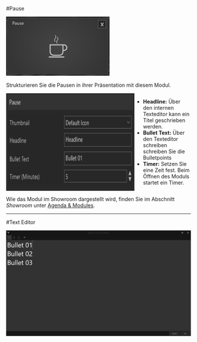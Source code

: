 #Pause

![PauseModul](img/Manager/Module/Pause_Module.PNG) 

Strukturieren Sie die Pausen in ihrer Präsentation mit diesem Modul.

<div style="display: flex">
    <img src="img/Manager/Module/PauseProperties.PNG" width="350" style="float:left">
    <div>
        <ul>
            <li><b>Headline:</b> Über den internen Texteditor kann ein Titel geschrieben werden.</li>
            <li><b>Bullet Text:</b> Über den Texteditor schreiben schreiben Sie die Bulletpoints</li>
            <li><b>Timer:</b> Setzen Sie eine Zeit fest. Beim Öffnen des Moduls startet ein Timer.</li>
        </ul>
    </div>
</div>

Wie das Modul im Showroom dargestellt wird, finden Sie im Abschnitt *Showroom* unter [Agenda & Modules](056_agenda.html#pause).
***
#Text Editor

![TextEditor](img/Manager/Module/Texteditor_1.PNG)